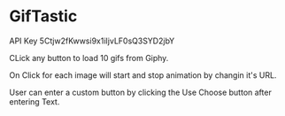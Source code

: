 # GifTastic

API Key
5Ctjw2fKwwsi9x1iIjvLF0sQ3SYD2jbY


CLick any button to load 10 gifs from Giphy.
    
On Click for each image will start and stop animation by changin it's URL.

User can enter a custom button by clicking the Use Choose button after entering Text.
